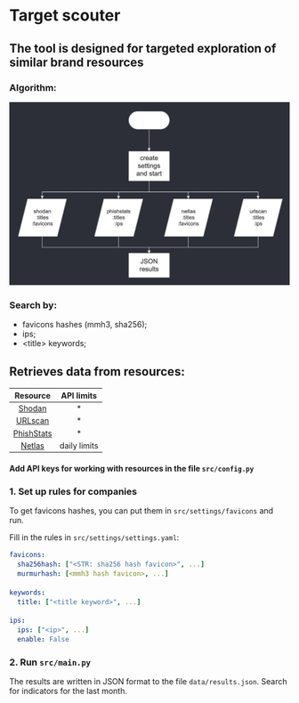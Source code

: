 # Target scouter

## The tool is designed for targeted exploration of similar brand resources

### Algorithm:
![img.png](scheme.jpeg)

### Search by:
* favicons hashes (mmh3, sha256);
* ips;
* \<title\> keywords;

## Retrieves data from resources:
|                                            Resource                                            |  API limits  |
|:----------------------------------------------------------------------------------------------:|:------------:|
|                                [Shodan](https://www.shodan.io/)                                |      *       |
|                                 [URLscan](https://urlscan.io/)                                 |      *       |
|                             [PhishStats](https://phishstats.info/)                             |      *       |
|                                  [Netlas](https://netlas.io/)                                  | daily limits ||


#### Add API keys for working with resources in the file `src/config.py`
### 1. Set up rules for companies
To get favicons hashes, you can put them in `src/settings/favicons` and run.

Fill in the rules in `src/settings/settings.yaml`:
```yaml
favicons:
  sha256hash: ["<STR: sha256 hash favicon>", ...]
  murmurhash: [<mmh3 hash favicon>, ...]

keywords:
  title: ["<title keyword>", ...]

ips:
  ips: ["<ip>", ...]
  enable: False
```
### 2. Run `src/main.py `
The results are written in JSON format to the file `data/results.json`. Search for indicators for the last month.